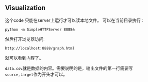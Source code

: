 ## Visualization
这个code 只能在server上运行才可以读本地文件。
可以在当前目录执行：

```
python -m SimpleHTTPServer 8888&
```

然后打开浏览器访问:
```
http://localhost:8888/graph.html
```

就可以看到内容了。

`data.csv`就是数据的内容。需要说明的是，输出文件的第一行需要写`source,target`作为开头才可以。
